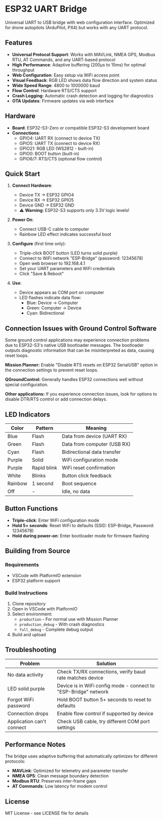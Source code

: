 # ESP32 UART Bridge

Universal UART to USB bridge with web configuration interface. Optimized for drone autopilots (ArduPilot, PX4) but works with any UART protocol.

## Features

- **Universal Protocol Support**: Works with MAVLink, NMEA GPS, Modbus RTU, AT Commands, and any UART-based protocol
- **High Performance**: Adaptive buffering (200μs to 15ms) for optimal throughput
- **Web Configuration**: Easy setup via WiFi access point
- **Visual Feedback**: RGB LED shows data flow direction and system status
- **Wide Speed Range**: 4800 to 1000000 baud
- **Flow Control**: Hardware RTS/CTS support
- **Crash Logging**: Automatic crash detection and logging for diagnostics
- **OTA Updates**: Firmware updates via web interface

## Hardware

- **Board**: ESP32-S3-Zero or compatible ESP32-S3 development board
- **Connections**:
  - GPIO4: UART RX (connect to device TX)
  - GPIO5: UART TX (connect to device RX)
  - GPIO21: RGB LED (WS2812 - built-in)
  - GPIO0: BOOT button (built-in)
  - GPIO6/7: RTS/CTS (optional flow control)

## Quick Start

1. **Connect Hardware**:
   - Device TX → ESP32 GPIO4
   - Device RX → ESP32 GPIO5
   - Device GND → ESP32 GND
   - ⚠️ **Warning**: ESP32-S3 supports only 3.3V logic levels!

2. **Power On**:
   - Connect USB-C cable to computer
   - Rainbow LED effect indicates successful boot

3. **Configure** (first time only):
   - Triple-click BOOT button (LED turns solid purple)
   - Connect to WiFi network "ESP-Bridge" (password: 12345678)
   - Open web browser to 192.168.4.1
   - Set your UART parameters and WiFi credentials
   - Click "Save & Reboot"

4. **Use**:
   - Device appears as COM port on computer
   - LED flashes indicate data flow:
     - Blue: Device → Computer
     - Green: Computer → Device
     - Cyan: Bidirectional

## Connection Issues with Ground Control Software

Some ground control applications may experience connection problems due to ESP32-S3's native USB bootloader messages. The bootloader outputs diagnostic information that can be misinterpreted as data, causing reset loops.

**Mission Planner:** Enable "Disable RTS resets on ESP32 SerialUSB" option in the connection settings to prevent reset loops.

**QGroundControl:** Generally handles ESP32 connections well without special configuration.

**Other applications:** If you experience connection issues, look for options to disable DTR/RTS control or add connection delays.

## LED Indicators

| Color | Pattern | Meaning |
|-------|---------|---------|
| Blue | Flash | Data from device (UART RX) |
| Green | Flash | Data from computer (USB RX) |
| Cyan | Flash | Bidirectional data transfer |
| Purple | Solid | WiFi configuration mode |
| Purple | Rapid blink | WiFi reset confirmation |
| White | Blinks | Button click feedback |
| Rainbow | 1 second | Boot sequence |
| Off | - | Idle, no data |

## Button Functions

- **Triple-click**: Enter WiFi configuration mode
- **Hold 5+ seconds**: Reset WiFi to defaults (SSID: ESP-Bridge, Password: 12345678)
- **Hold during power-on**: Enter bootloader mode for firmware flashing

## Building from Source

### Requirements
- VSCode with PlatformIO extension
- ESP32 platform support

### Build Instructions
1. Clone repository
2. Open in VSCode with PlatformIO
3. Select environment:
   - `production` - For normal use with Mission Planner
   - `production_debug` - With crash diagnostics
   - `full_debug` - Complete debug output
4. Build and upload

## Troubleshooting

| Problem | Solution |
|---------|----------|
| No data activity | Check TX/RX connections, verify baud rate matches device |
| LED solid purple | Device is in WiFi config mode - connect to "ESP-Bridge" network |
| Forgot WiFi password | Hold BOOT button 5+ seconds to reset to defaults |
| Connection drops | Enable flow control if supported by device |
| Application can't connect | Check USB cable, try different COM port settings |

## Performance Notes

The bridge uses adaptive buffering that automatically optimizes for different protocols:
- **MAVLink**: Optimized for telemetry and parameter transfer
- **NMEA GPS**: Clean message boundary detection
- **Modbus RTU**: Preserves inter-frame gaps
- **AT Commands**: Low latency for modem control

## License

MIT License - see LICENSE file for details
